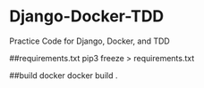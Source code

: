# Django-Docker-TDD
Practice Code for Django, Docker, and TDD

##requirements.txt
pip3 freeze > requirements.txt

##build docker
docker build .

